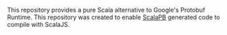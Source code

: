 This repository provides a pure Scala alternative to Google's Protobuf
Runtime.  This repository was created to enable
[ScalaPB](https://scalapb.github.io/ScalaPB/) generated code to compile
with ScalaJS.

